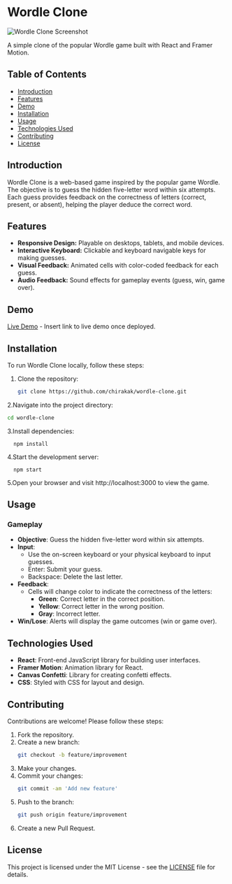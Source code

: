 # Wordle Clone

![Wordle Clone Screenshot](./wordle-screenshot.png)

A simple clone of the popular Wordle game built with React and Framer Motion.

## Table of Contents
- [Introduction](#introduction)
- [Features](#features)
- [Demo](#demo)
- [Installation](#installation)
- [Usage](#usage)
- [Technologies Used](#technologies-used)
- [Contributing](#contributing)
- [License](#license)

## Introduction

Wordle Clone is a web-based game inspired by the popular game Wordle. The objective is to guess the hidden five-letter word within six attempts. Each guess provides feedback on the correctness of letters (correct, present, or absent), helping the player deduce the correct word.

## Features

- **Responsive Design:** Playable on desktops, tablets, and mobile devices.
- **Interactive Keyboard:** Clickable and keyboard navigable keys for making guesses.
- **Visual Feedback:** Animated cells with color-coded feedback for each guess.
- **Audio Feedback:** Sound effects for gameplay events (guess, win, game over).

## Demo

[Live Demo](#) - Insert link to live demo once deployed.

## Installation

To run Wordle Clone locally, follow these steps:

1. Clone the repository:
   ```sh 
   git clone https://github.com/chirakak/wordle-clone.git
   ```
2.Navigate into the project directory:
   ```sh
   cd wordle-clone
   ```
   
3.Install dependencies:
```
  npm install
  ```
4.Start the development server:
```
  npm start
  ```
5.Open your browser and visit http://localhost:3000 to view the game.

## Usage

### Gameplay
- **Objective**: Guess the hidden five-letter word within six attempts.
- **Input**:
  - Use the on-screen keyboard or your physical keyboard to input guesses.
  - Enter: Submit your guess.
  - Backspace: Delete the last letter.
- **Feedback**:
  - Cells will change color to indicate the correctness of the letters:
    - **Green**: Correct letter in the correct position.
    - **Yellow**: Correct letter in the wrong position.
    - **Gray**: Incorrect letter.
- **Win/Lose**: Alerts will display the game outcomes (win or game over).

## Technologies Used
- **React**: Front-end JavaScript library for building user interfaces.
- **Framer Motion**: Animation library for React.
- **Canvas Confetti**: Library for creating confetti effects.
- **CSS**: Styled with CSS for layout and design.

## Contributing
Contributions are welcome! Please follow these steps:
1. Fork the repository.
2. Create a new branch:
    ```sh
    git checkout -b feature/improvement
    ```
3. Make your changes.
4. Commit your changes:
    ```sh
    git commit -am 'Add new feature'
    ```
5. Push to the branch:
    ```sh
    git push origin feature/improvement
    ```
6. Create a new Pull Request.

## License
This project is licensed under the MIT License - see the [LICENSE](./LICENSE) file for details.